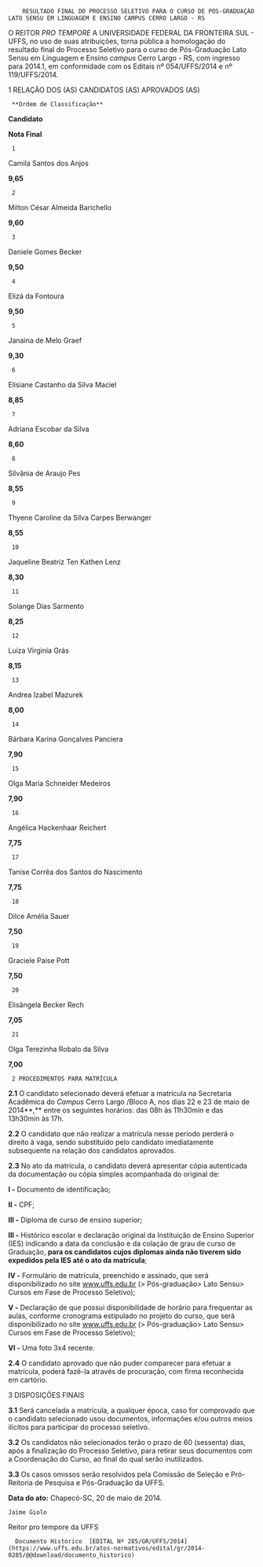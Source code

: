         RESULTADO FINAL DO PROCESSO SELETIVO PARA O CURSO DE PÓS-GRADUAÇÃO LATO SENSU EM LINGUAGEM E ENSINO CAMPUS CERRO LARGO - RS  

O REITOR *PRO TEMPORE* A UNIVERSIDADE FEDERAL DA FRONTEIRA SUL - UFFS, no uso de suas atribuições, torna pública a homologação do resultado final do Processo Seletivo para o curso de Pós-Graduação Lato Sensu em Linguagem e Ensino *campus* Cerro Largo - RS, com ingresso para 2014.1, em conformidade com os Editais nº 054/UFFS/2014 e nº 119/UFFS/2014.

 1 RELAÇÃO DOS (AS) CANDIDATOS (AS) APROVADOS (AS)

     **Ordem de Classificação**

   **Candidato**

   **Nota Final**

     1

   Camila Santos dos Anjos

   **9,65**

     2

   Milton César Almeida Barichello

   **9,60**

     3

   Daniele Gomes Becker

   **9,50**

     4

   Elizá da Fontoura

   **9,50**

     5

   Janaina de Melo Graef

   **9,30**

     6

   Elisiane Castanho da Silva Maciel

   **8,85**

     7

   Adriana Escobar da Silva

   **8,60**

     8

   Silvânia de Araujo Pes

   **8,55**

     9

   Thyene Caroline da Silva Carpes Berwanger

   **8,55**

     10

   Jaqueline Beatriz Ten Kathen Lenz 

   **8,30**

     11

   Solange Dias Sarmento 

   **8,25**

     12

   Luiza Virginia Grás

   **8,15**

     13

   Andrea Izabel Mazurek

   **8,00**

     14

   Bárbara Karina Gonçalves Panciera

   **7,90**

     15

   Olga Maria Schneider Medeiros

   **7,90**

     16

   Angélica Hackenhaar Reichert 

   **7,75**

     17

   Tanise Corrêa dos Santos do Nascimento

   **7,75**

     18

   Dilce Amélia Sauer

   **7,50**

     19

   Graciele Paise Pott 

   **7,50**

     20

   Elisângela Becker Rech

   **7,05**

     21

   Olga Terezinha Robalo da Silva 

   **7,00**

     2 PROCEDIMENTOS PARA MATRÍCULA

 **2.1** O candidato selecionado deverá efetuar a matrícula na Secretaria Acadêmica do *Campus* Cerro Largo /Bloco A, nos dias 22 e 23 de maio de 2014**,** entre os seguintes horários: das 08h às 11h30min e das 13h30min às 17h.

 **2.2** O candidato que não realizar a matrícula nesse período perderá o direito à vaga, sendo substituído pelo candidato imediatamente subsequente na relação dos candidatos aprovados.

 **2.3** No ato da matrícula, o candidato deverá apresentar cópia autenticada da documentação ou cópia simples acompanhada do original de:

 **I -** Documento de identificação;

 **II -** CPF;

 **III -** Diploma de curso de ensino superior;

 **III -** Histórico escolar e declaração original da Instituição de Ensino Superior (IES) indicando a data da conclusão e da colação de grau de curso de Graduação, **para os candidatos cujos diplomas ainda não tiverem sido expedidos pela IES até o ato da matrícula**;

 **IV -** Formulário de matrícula, preenchido e assinado, que será disponibilizado no site www.uffs.edu.br (> Pós-graduação> Lato Sensu> Cursos em Fase de Processo Seletivo);

 **V -** Declaração de que possui disponibilidade de horário para frequentar as aulas, conforme cronograma estipulado no projeto do curso, que será disponibilizado no site www.uffs.edu.br (> Pós-graduação> Lato Sensu> Cursos em Fase de Processo Seletivo);

 **VI -** Uma foto 3x4 recente.

 **2.4** O candidato aprovado que não puder comparecer para efetuar a matrícula, poderá fazê-la através de procuração, com firma reconhecida em cartório.

 3 DISPOSIÇÕES FINAIS

 **3.1** Será cancelada a matrícula, a qualquer época, caso for comprovado que o candidato selecionado usou documentos, informações e/ou outros meios ilícitos para participar do processo seletivo.

 **3.2** Os candidatos não selecionados terão o prazo de 60 (sessenta) dias, após a finalização do Processo Seletivo, para retirar seus documentos com a Coordenação do Curso, ao final do qual serão inutilizados.

 **3.3** Os casos omissos serão resolvidos pela Comissão de Seleção e Pró-Reitoria de Pesquisa e Pós-Graduação da UFFS.

  

   **Data do ato:** Chapecó-SC, 20 de maio de 2014.   
 

    Jaime Giolo   
 Reitor pro tempore da UFFS 

      Documento Histórico  [EDITAL Nº 285/GR/UFFS/2014](https://www.uffs.edu.br/atos-normativos/edital/gr/2014-0285/@@download/documento_historico)     
      